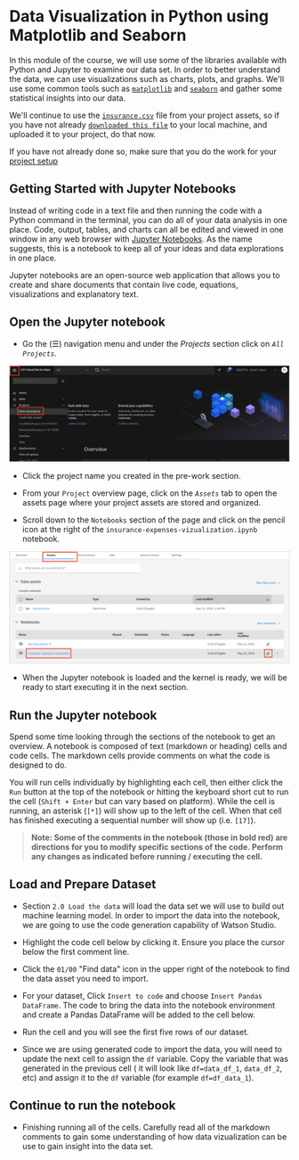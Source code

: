 # Data Visualization in Python using Matplotlib and Seaborn

In this module of the course, we will use some of the libraries available with Python and Jupyter to examine our data set. In order to better understand the data, we can use visualizations such as charts, plots, and graphs. We'll use some common tools such as [`matplotlib`](https://matplotlib.org/users/index.html)  and [`seaborn`](https://seaborn.pydata.org/index.html) and gather some statistical insights into our data.

We'll continue to use the [`insurance.csv`](https://www.kaggle.com/noordeen/insurance-premium-prediction/download) file from your project assets, so if you have not already [`downloaded this file`](https://www.kaggle.com/noordeen/insurance-premium-prediction/download) to your local machine, and uploaded it to your project, do that now.

If you have not already done so, make sure that you do the work for your [project setup](../project-setup/README.md)

## Getting Started with Jupyter Notebooks

Instead of writing code in a text file and then running the code with a Python command in the terminal, you can do all of your data analysis in one place. Code, output, tables, and charts can all be edited and viewed in one window in any web browser with [Jupyter Notebooks](https://jupyter.org/). As the name suggests, this is a notebook to keep all of your ideas and data explorations in one place. 

Jupyter notebooks are an open-source web application that allows you to create and share documents that contain live code, equations, visualizations and explanatory text.

## Open the Jupyter notebook

* Go the (☰) navigation menu and under the *Projects* section click on *`All Projects`*.

![(☰) Menu -> Projects](../assets/images/python/cpd-menu-projects.png)

* Click the project name you created in the pre-work section.

* From your `Project` overview page, click on the *`Assets`* tab to open the assets page where your project assets are stored and organized.

* Scroll down to the `Notebooks` section of the page and click on the pencil icon at the right of the `insurance-expenses-vizualization.ipynb` notebook.

![open notebook](../assets/images/dataviz/dataviz-open-notebook.png)

* When the Jupyter notebook is loaded and the kernel is ready, we will be ready to start executing it in the next section.

## Run the Jupyter notebook

Spend some time looking through the sections of the notebook to get an overview. A notebook is composed of text (markdown or heading) cells and code cells. The markdown cells provide comments on what the code is designed to do.

You will run cells individually by highlighting each cell, then either click the `Run` button at the top of the notebook or hitting the keyboard short cut to run the cell (`Shift + Enter` but can vary based on platform). While the cell is running, an asterisk (`[*]`) will show up to the left of the cell. When that cell has finished executing a sequential number will show up (i.e. `[17]`).

> **Note: Some of the comments in the notebook (those in bold red) are directions for you to modify specific sections of the code. Perform any changes as indicated before running / executing the cell.**

## Load and Prepare Dataset

* Section `2.0 Load the data` will load the data set we will use to build out machine learning model. In order to import the data into the notebook, we are going to use the code generation capability of Watson Studio.

* Highlight the code cell below by clicking it. Ensure you place the cursor below the first comment line.

* Click the `01/00` "Find data" icon in the upper right of the notebook to find the data asset you need to import.

* For your dataset, Click `Insert to code` and choose `Insert Pandas DataFrame`. The code to bring the data into the notebook environment and create a Pandas DataFrame will be added to the cell below.

* Run the cell and you will see the first five rows of our dataset.

* Since we are using generated code to import the data, you will need to update the next cell to assign the `df` variable. Copy the variable that was generated in the previous cell ( it will look like `df=data_df_1`, `data_df_2`, etc) and assign it to the `df` variable (for example `df=df_data_1`).

## Continue to run the notebook

* Finishing running all of the cells. Carefully read all of the markdown comments to gain some understanding of how data vizualization can be use to gain insight into the data set.
